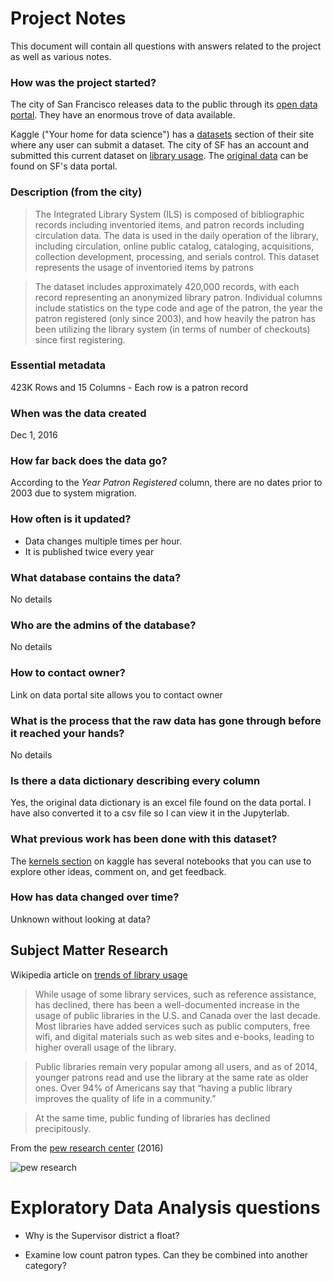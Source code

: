 # Project Notes

This document will contain all questions with answers related to the project as well as various notes.

### How was the project started?
The city of San Francisco releases data to the public through its [open data portal][1]. They have an enormous trove of data available.

Kaggle ("Your home for data science") has a [datasets][2] section of their site where any user can submit a dataset. The city of SF has an account and submitted this current dataset on [library usage][3]. The [original data][4] can be found on SF's data portal.

### Description (from the city)

> The Integrated Library System (ILS) is composed of bibliographic records including inventoried items, and patron records including circulation data. The data is used in the daily operation of the library, including circulation, online public catalog, cataloging, acquisitions, collection development, processing, and serials control. This dataset represents the usage of inventoried items by patrons

> The dataset includes approximately 420,000 records, with each record representing an anonymized library patron. Individual columns include statistics on the type code and age of the patron, the year the patron registered (only since 2003), and how heavily the patron has been utilizing the library system (in terms of number of checkouts) since first registering.


### Essential metadata
423K Rows and 15 Columns - Each row is a patron record

### When was the data created
Dec 1, 2016

### How far back does the data go?
According to the *Year Patron Registered* column, there are no dates prior to 2003 due to system migration.

### How often is it updated?
* Data changes multiple times per hour.  
* It is published twice every year

### What database contains the data?
No details

### Who are the admins of the database?
No details

### How to contact owner?
Link on data portal site allows you to contact owner

### What is the process that the raw data has gone through before it reached your hands? 
No details

### Is there a data dictionary describing every column
Yes, the original data dictionary is an excel file found on the data portal. I have also converted it to a csv file so I can view it in the Jupyterlab.

### What previous work has been done with this dataset?
The [kernels section][5] on kaggle has several notebooks that you can use to explore other ideas, comment on, and get feedback.

### How has data changed over time?
Unknown without looking at data?

## Subject Matter Research

Wikipedia article on [trends of library usage][6]

> While usage of some library services, such as reference assistance, has declined, there has been a well-documented increase in the usage of public libraries in the U.S. and Canada over the last decade. Most libraries have added services such as public computers, free wifi, and digital materials such as web sites and e-books, leading to higher overall usage of the library. 

> Public libraries remain very popular among all users, and as of 2014, younger patrons read and use the library at the same rate as older ones. Over 94% of Americans say that “having a public library improves the quality of life in a community.”

> At the same time, public funding of libraries has declined precipitously.

From the [pew research center][8] (2016)

![pew research][7]

# Exploratory Data Analysis questions

* Why is the Supervisor district a float?

* Examine low count patron types. Can they be combined into another category?

[1]: https://data.sfgov.org
[2]: https://www.kaggle.com/datasets
[3]: https://www.kaggle.com/datasf/sf-library-usage-data
[4]: https://data.sfgov.org/Culture-and-Recreation/Library-Usage/qzz6-2jup
[5]: https://www.kaggle.com/datasf/sf-library-usage-data/kernels
[6]: https://en.wikipedia.org/wiki/Trends_in_library_usage
[7]: http://assets.pewresearch.org/wp-content/uploads/sites/14/2016/09/PI_2016.09.09_Libraries-2016_2-01.png
[8]: http://www.pewinternet.org/2016/09/09/library-usage-and-engagement/